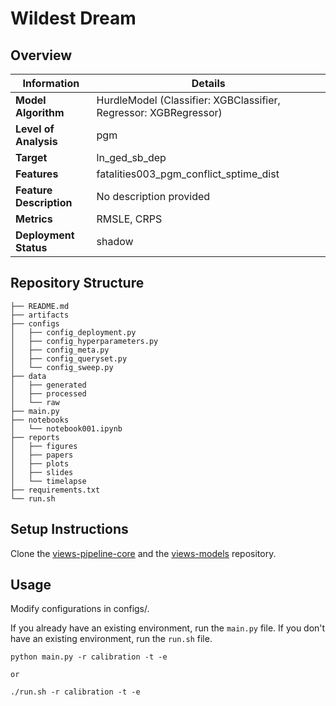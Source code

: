 # Wildest Dream 
## Overview


| Information         | Details                        |
|---------------------|--------------------------------|
| **Model Algorithm** | HurdleModel (Classifier: XGBClassifier, Regressor: XGBRegressor)                  |
| **Level of Analysis** | pgm            |
| **Target**         | ln_ged_sb_dep |
| **Features**       |  fatalities003_pgm_conflict_sptime_dist   |
| **Feature Description**       |  No description provided    |
| **Metrics**       |  RMSLE, CRPS    |
| **Deployment Status**       |  shadow    |

## Repository Structure

```
├── README.md
├── artifacts
├── configs
│   ├── config_deployment.py
│   ├── config_hyperparameters.py
│   ├── config_meta.py
│   ├── config_queryset.py
│   └── config_sweep.py
├── data
│   ├── generated
│   ├── processed
│   └── raw
├── main.py
├── notebooks
│   └── notebook001.ipynb
├── reports
│   ├── figures
│   ├── papers
│   ├── plots
│   ├── slides
│   └── timelapse
├── requirements.txt
└── run.sh
```

## Setup Instructions

Clone the [views-pipeline-core](https://github.com/views-platform/views-pipeline-core) and the [views-models](https://github.com/views-platform/views-models) repository.


## Usage
Modify configurations in configs/.

If you already have an existing environment, run the `main.py` file. If you don't have an existing environment, run the `run.sh` file. 

```
python main.py -r calibration -t -e

or

./run.sh -r calibration -t -e
```


